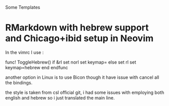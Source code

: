 Some Templates

# RMarkdown with hebrew support and Chicago+ibid setup in Neovim

In the vimrc I use :


func! ToggleHebrew()
	if &rl
		set norl
       		set keymap=
	else
		set rl
		set keymap=hebrew
	end
endfunc

another option in Linux is to use Bicon though it have issue with cancel all the bindings.

the style is taken from csl official git, i had some issues with employing both english and hebrew so i just translated the main line.

